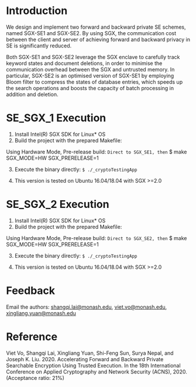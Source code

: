 # Introduction

We design and implement two forward and backward private SE schemes, named SGX-SE1 and SGX-SE2. By using SGX, the  communication cost between the client and server of achieving forward and backward privacy in SE is significantly reduced. 

Both SGX-SE1 and SGX-SE2 leverage the SGX enclave to carefully track keyword states and document deletions, in order to minimise the communication overhead between the SGX and untrusted memory. In particular, SGX-SE2 is an optimised version of SGX-SE1 by employing Bloom filter to compress the states of database entries, which speeds up the search operations and  boosts the capacity of batch processing in addition and deletion.

# SE_SGX_1 Execution

1. Install Intel(R) SGX SDK for Linux* OS
2. Build the project with the prepared Makefile:

Using Hardware Mode, Pre-release build:
`
    Direct to SGX_SE1, then
`
    $ make SGX_MODE=HW SGX_PRERELEASE=1

3. Execute the binary directly:
`
    $ ./_cryptoTestingApp
`

4. This version is tested on Ubuntu 16.04/18.04 with SGX >=2.0

# SE_SGX_2 Execution

1. Install Intel(R) SGX SDK for Linux* OS
2. Build the project with the prepared Makefile:


Using Hardware Mode, Pre-release build:
`
    Direct to SGX_SE2, then
`
    $ make SGX_MODE=HW SGX_PRERELEASE=1

3. Execute the binary directly:
`
    $ ./_cryptoTestingApp
`

4. This version is tested on Ubuntu 16.04/18.04 with SGX >=2.0


# Feedback
Email the authors: shangqi.lai@monash.edu, viet.vo@monash.edu, xingliang.yuan@monash.edu

# Reference
Viet Vo, Shangqi Lai, Xingliang Yuan, Shi-Feng Sun, Surya Nepal, and Joseph K. Liu. 2020. Accelerating Forward and Backward Private Searchable Encryption Using Trusted Execution. In the 18th International Conference on Applied Cryptography and Network Security (ACNS), 2020. (Acceptance ratio: 21%)
